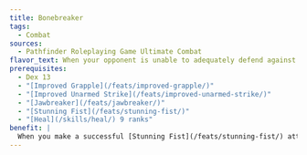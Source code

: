 ```yaml
---
title: Bonebreaker
tags:
  - Combat
sources:
  - Pathfinder Roleplaying Game Ultimate Combat
flavor_text: When your opponent is unable to adequately defend against them, your precise unarmed strikes break bone and tear tissue.
prerequisites:
  - Dex 13
  - "[Improved Grapple](/feats/improved-grapple/)"
  - "[Improved Unarmed Strike](/feats/improved-unarmed-strike/)"
  - "[Jawbreaker](/feats/jawbreaker/)"
  - "[Stunning Fist](/feats/stunning-fist/)"
  - "[Heal](/skills/heal/) 9 ranks"
benefit: |
  When you make a successful [Stunning Fist](/feats/stunning-fist/) attempt against an opponent that is grappled, helpless, or stunned, you can forgo any other [Stunning Fist](/feats/stunning-fist/) effect to deal 1d6 Strength or Dexterity damage to that opponent.
---
```


